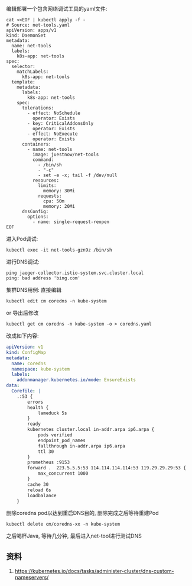 编辑部署一个包含网络调试工具的yaml文件:

```shell
cat <<EOF | kubectl apply -f -
# Source: net-tools.yaml
apiVersion: apps/v1
kind: DaemonSet
metadata:
  name: net-tools
  labels:
    k8s-app: net-tools
spec:
  selector:
    matchLabels:
      k8s-app: net-tools
  template:
    metadata:
      labels:
        k8s-app: net-tools
    spec:
      tolerations:
        - effect: NoSchedule
          operator: Exists
        - key: CriticalAddonsOnly
          operator: Exists
        - effect: NoExecute
          operator: Exists
      containers:
        - name: net-tools
          image: juestnow/net-tools
          command:
            - /bin/sh
            - "-c"
            - set -e -x; tail -f /dev/null
          resources:
            limits:
              memory: 30Mi
            requests:
              cpu: 50m
              memory: 20Mi
      dnsConfig:
        options:
          - name: single-request-reopen
EOF
```

进入Pod调试:

```shell
kubectl exec -it net-tools-gzn9z /bin/sh
```

进行DNS调试:

```shell
ping jaeger-collector.istio-system.svc.cluster.local
ping: bad address 'bing.com'
```

集群DNS用例:
直接编辑

```shell
kubectl edit cm coredns -n kube-system
```

or 导出后修改

```shell
kubectl get cm coredns -n kube-system -o > coredns.yaml
```

改成如下内容:

```yaml
apiVersion: v1
kind: ConfigMap
metadata:
  name: coredns
  namespace: kube-system
  labels:
    addonmanager.kubernetes.io/mode: EnsureExists
data:
  Corefile: |
    .:53 {
        errors
        health {
            lameduck 5s
        }
        ready
        kubernetes cluster.local in-addr.arpa ip6.arpa {
            pods verified
            endpoint_pod_names
            fallthrough in-addr.arpa ip6.arpa
            ttl 30
        }
        prometheus :9153
        forward .  223.5.5.5:53 114.114.114.114:53 119.29.29.29:53 {
            max_concurrent 1000
        }
        cache 30
        reload 6s
        loadbalance
    }  
```

删除coredns pod以达到重启DNS目的, 删除完成之后等待重建Pod

```shell
kubectl delete cm/coredns-xx -n kube-system
```

之后喝杯Java, 等待几分钟, 最后进入net-tool进行测试DNS

## 资料

1. https://kubernetes.io/docs/tasks/administer-cluster/dns-custom-nameservers/
